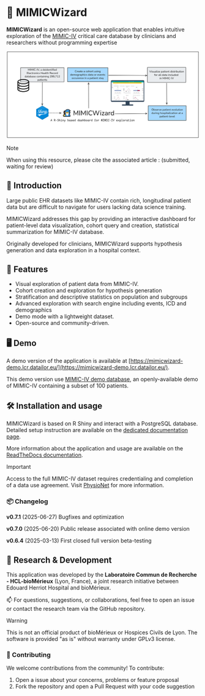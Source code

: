 # 🧙 MIMICWizard

**MIMICWizard** is an open-source web application that enables intuitive exploration of the [MIMIC-IV](https://physionet.org/content/mimiciv/) critical care database by clinicians and researchers without programming expertise

![](graphical_abstract.png) 

> [!NOTE] 
> When using this resource, please cite the associated article : (submitted, waiting for review)

## 🧭 Introduction

Large public EHR datasets like MIMIC-IV contain rich, longitudinal patient data but are difficult to navigate for users lacking data science training.

MIMICWizard addresses this gap by providing an interactive dashboard for patient-level data visualization, cohort query and creation, statistical summarization for MIMIC-IV database.

Originally developed for clinicians, MIMICWizard supports hypothesis generation and data exploration in a hospital context.

## 🚀 Features

-   Visual exploration of patient data from MIMIC-IV.
-   Cohort creation and exploration for hypothesis generation
-   Stratification and descriptive statistics on population and subgroups
-   Advanced exploration with search engine including events, ICD and demographics
-   Demo mode with a lightweight dataset.
-   Open-source and community-driven.

## 🖥 Demo

A demo version of the application is available at [https://mimicwizard-demo.lcr.datailor.eu/](https://mimicwizard-demo.lcr.datailor.eu/).

This demo version use [MIMIC-IV demo database](https://physionet.org/content/mimic-iv-demo/2.2/), an openly-available demo of MIMIC-IV containing a subset of 100 patients.

## 🛠 Installation and usage

MIMICWizard is based on R Shiny and interact with a PostgreSQL database. Detailed setup instruction are available on the [dedicated documentation page](https://mimicwizard.readthedocs.io/en/latest/installation/).

More information about the application and usage are available on the [ReadTheDocs documentation](https://mimicwizard.readthedocs.io/en/latest/).

> [!IMPORTANT] 
> Access to the full MIMIC-IV dataset requires credentialing and completion of a data use agreement. Visit [PhysioNet](https://physionet.org) for more information.

### 📦 Changelog

**v0.7.1** (2025-06-27) Bugfixes and optimization

**v0.7.0** (2025-06-20) Public release associated with online demo version

**v0.6.4** (2025-03-13) First closed full version beta-testing

## 🧪 Research & Development

This application was developed by the **Laboratoire Commun de Recherche - HCL-bioMérieux** (Lyon, France), a joint research initiative between Edouard Herriot Hospital and bioMérieux.

📫 For questions, suggestions, or collaborations, feel free to open an issue or contact the research team via the GitHub repository.

> [!WARNING] 
> This is not an official product of bioMérieux or Hospices Civils de Lyon. The software is provided "as is" without warranty under GPLv3 license.

### 🤝 Contributing

We welcome contributions from the community! To contribute:

1.  Open a issue about your concerns, problems or feature proposal
2.  Fork the repository and open a Pull Request with your code suggestion
